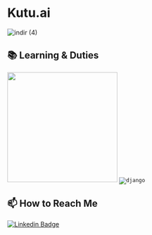 # Kutu.ai

![indir (4)](https://user-images.githubusercontent.com/114984224/193793653-c1935c9e-4088-4002-8289-a7107a18940a.png)

## 📚 Learning & Duties

<code><img height="250" weight="300" src="https://encrypted-tbn0.gstatic.com/images?q=tbn:ANd9GcSMqJRtEHDdga3opT10jA5AAHfoFEdcjXHqMg&usqp=CAU"></code>
<code>![django](https://user-images.githubusercontent.com/114984224/193793887-fdc4ab01-c4d6-4be3-aa78-3f01bd389d23.png) </code>


## 📫 How to Reach Me


[![Linkedin Badge](https://img.shields.io/badge/maytalman-follow%20on%20linkedin-blue?style=for-the-badge&logo=linkedin)](https://www.linkedin.com/in/ebru-maytalman-0699481b0/)

<!--
*UtkuGlsvn/UtkuGlsvn* is a ✨ special ✨ repository because its `README.md` (this file) appears on your GitHub profile.
